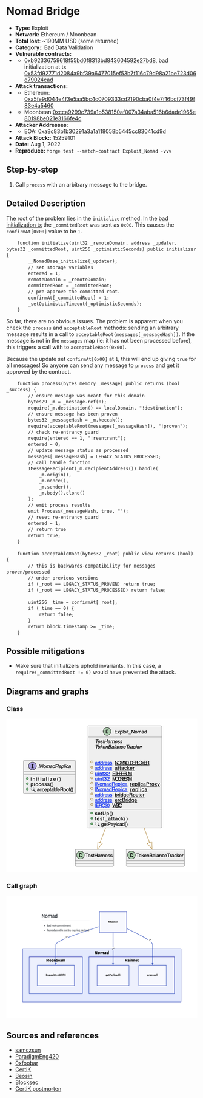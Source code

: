 # Nomad Bridge
- **Type:** Exploit
- **Network:** Ethereum / Moonbean
- **Total lost**: ~190MM USD (some returned)
- **Category:**: Bad Data Validation
- **Vulnerable contracts:**
- - [0xb92336759618f55bd0f8313bd843604592e27bd8](https://etherscan.io/address/0xb92336759618f55bd0f8313bd843604592e27bd8), bad initialization at tx [0x53fd92771d2084a9bf39a6477015ef53b7f116c79d98a21be723d06d79024cad](https://etherscan.io/tx/0x53fd92771d2084a9bf39a6477015ef53b7f116c79d98a21be723d06d79024cad)
- **Attack transactions:**
- - Ethereum: [0xa5fe9d044e4f3e5aa5bc4c0709333cd2190cba0f4e7f16bcf73f49f83e4a5460](https://etherscan.io/tx/0xa5fe9d044e4f3e5aa5bc4c0709333cd2190cba0f4e7f16bcf73f49f83e4a5460)
- - Moonbean:[0xcca9299c739a1b538150af007a34aba516b6dade1965e80198be021e3166fe4c](https://moonscan.io/tx/0xcca9299c739a1b538150af007a34aba516b6dade1965e80198be021e3166fe4c)
- **Attacker Addresses**: 
- - EOA: [0xa8c83b1b30291a3a1a118058b5445cc83041cd9d](https://etherscan.io/address/0xa8c83b1b30291a3a1a118058b5445cc83041cd9d)
- **Attack Block:**: 15259101
- **Date:** Aug 1, 2022 
- **Reproduce:** `forge test --match-contract Exploit_Nomad -vvv` 

## Step-by-step 
1. Call `process` with an arbitrary message to the bridge.

## Detailed Description

The root of the problem lies in the `initialize` method. In the [bad initialization tx](https://etherscan.io/tx/0x53fd92771d2084a9bf39a6477015ef53b7f116c79d98a21be723d06d79024cad) the `_commitedRoot` was sent as `0x00`. This causes the `confirmAt[0x00]` value to be `1`.

``` solidity
    function initialize(uint32 _remoteDomain, address _updater, bytes32 _committedRoot, uint256 _optimisticSeconds) public initializer {
        __NomadBase_initialize(_updater);
        // set storage variables
        entered = 1;
        remoteDomain = _remoteDomain;
        committedRoot = _committedRoot;
        // pre-approve the committed root.
        confirmAt[_committedRoot] = 1;
        _setOptimisticTimeout(_optimisticSeconds);
    }
```

So far, there are no obvious issues. The problem is apparent when you check the `process` and `acceptableRoot` methods: sending an arbitrary message results in a call to `acceptableRoot(messages[_messageHash])`. If the message is not in the `messages` map (ie: it has not been processed before), this triggers a call with to `acceptableRoot(0x00)`. 

Because the update set `confirmAt[0x00]` at `1`, this will end up giving `true` for all messages! So anyone can send any message to `process` and get it approved by the contract.

``` solidity
    function process(bytes memory _message) public returns (bool _success) {
        // ensure message was meant for this domain
        bytes29 _m = _message.ref(0);
        require(_m.destination() == localDomain, "!destination");
        // ensure message has been proven
        bytes32 _messageHash = _m.keccak();
        require(acceptableRoot(messages[_messageHash]), "!proven");
        // check re-entrancy guard
        require(entered == 1, "!reentrant");
        entered = 0;
        // update message status as processed
        messages[_messageHash] = LEGACY_STATUS_PROCESSED;
        // call handle function
        IMessageRecipient(_m.recipientAddress()).handle(
            _m.origin(),
            _m.nonce(),
            _m.sender(),
            _m.body().clone()
        );
        // emit process results
        emit Process(_messageHash, true, "");
        // reset re-entrancy guard
        entered = 1;
        // return true
        return true;
    }

    function acceptableRoot(bytes32 _root) public view returns (bool) {
        // this is backwards-compatibility for messages proven/processed
        // under previous versions
        if (_root == LEGACY_STATUS_PROVEN) return true;
        if (_root == LEGACY_STATUS_PROCESSED) return false;

        uint256 _time = confirmAt[_root];
        if (_time == 0) {
            return false;
        }
        return block.timestamp >= _time;
    }

```


## Possible mitigations
- Make sure that initializers uphold invariants. In this case, a `require(_committedRoot != 0)` would have prevented the attack.

## Diagrams and graphs

### Class

![class](nomad.png)

### Call graph

![call](nomad-call.png)

## Sources and references
- [samczsun](https://twitter.com/samczsun/status/1554252024723546112)
- [ParadigmEng420](https://twitter.com/paradigmeng420/status/1554249610574450688)
- [0xfoobar](https://twitter.com/0xfoobar/status/1554269062653411334)
- [CertiK](https://twitter.com/CertiKAlert/status/1554305088037978113)
- [Beosin](https://twitter.com/BeosinAlert/status/1554303803218083842)
- [Blocksec](https://twitter.com/BlockSecTeam/status/1554335271964987395)
- [CertiK postmorten](https://www.certik.com/resources/blog/28fMavD63CpZJOKOjb9DX3-nomad-bridge-exploit-incident-analysis)
